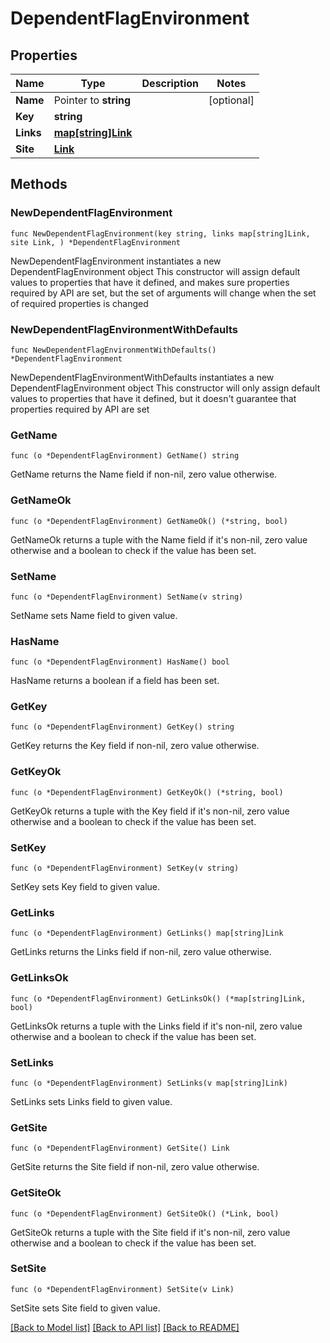 # DependentFlagEnvironment

## Properties

Name | Type | Description | Notes
------------ | ------------- | ------------- | -------------
**Name** | Pointer to **string** |  | [optional] 
**Key** | **string** |  | 
**Links** | [**map[string]Link**](Link.md) |  | 
**Site** | [**Link**](Link.md) |  | 

## Methods

### NewDependentFlagEnvironment

`func NewDependentFlagEnvironment(key string, links map[string]Link, site Link, ) *DependentFlagEnvironment`

NewDependentFlagEnvironment instantiates a new DependentFlagEnvironment object
This constructor will assign default values to properties that have it defined,
and makes sure properties required by API are set, but the set of arguments
will change when the set of required properties is changed

### NewDependentFlagEnvironmentWithDefaults

`func NewDependentFlagEnvironmentWithDefaults() *DependentFlagEnvironment`

NewDependentFlagEnvironmentWithDefaults instantiates a new DependentFlagEnvironment object
This constructor will only assign default values to properties that have it defined,
but it doesn't guarantee that properties required by API are set

### GetName

`func (o *DependentFlagEnvironment) GetName() string`

GetName returns the Name field if non-nil, zero value otherwise.

### GetNameOk

`func (o *DependentFlagEnvironment) GetNameOk() (*string, bool)`

GetNameOk returns a tuple with the Name field if it's non-nil, zero value otherwise
and a boolean to check if the value has been set.

### SetName

`func (o *DependentFlagEnvironment) SetName(v string)`

SetName sets Name field to given value.

### HasName

`func (o *DependentFlagEnvironment) HasName() bool`

HasName returns a boolean if a field has been set.

### GetKey

`func (o *DependentFlagEnvironment) GetKey() string`

GetKey returns the Key field if non-nil, zero value otherwise.

### GetKeyOk

`func (o *DependentFlagEnvironment) GetKeyOk() (*string, bool)`

GetKeyOk returns a tuple with the Key field if it's non-nil, zero value otherwise
and a boolean to check if the value has been set.

### SetKey

`func (o *DependentFlagEnvironment) SetKey(v string)`

SetKey sets Key field to given value.


### GetLinks

`func (o *DependentFlagEnvironment) GetLinks() map[string]Link`

GetLinks returns the Links field if non-nil, zero value otherwise.

### GetLinksOk

`func (o *DependentFlagEnvironment) GetLinksOk() (*map[string]Link, bool)`

GetLinksOk returns a tuple with the Links field if it's non-nil, zero value otherwise
and a boolean to check if the value has been set.

### SetLinks

`func (o *DependentFlagEnvironment) SetLinks(v map[string]Link)`

SetLinks sets Links field to given value.


### GetSite

`func (o *DependentFlagEnvironment) GetSite() Link`

GetSite returns the Site field if non-nil, zero value otherwise.

### GetSiteOk

`func (o *DependentFlagEnvironment) GetSiteOk() (*Link, bool)`

GetSiteOk returns a tuple with the Site field if it's non-nil, zero value otherwise
and a boolean to check if the value has been set.

### SetSite

`func (o *DependentFlagEnvironment) SetSite(v Link)`

SetSite sets Site field to given value.



[[Back to Model list]](../README.md#documentation-for-models) [[Back to API list]](../README.md#documentation-for-api-endpoints) [[Back to README]](../README.md)



